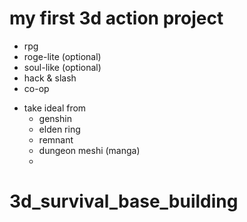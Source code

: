 # my first 3d action project
* rpg
* roge-lite (optional)
* soul-like (optional)
* hack & slash
* co-op

- take ideal from
  * genshin
  * elden ring
  * remnant
  * dungeon meshi (manga)
  * 
# 3d_survival_base_building
